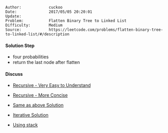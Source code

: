 
    Author:            cuckoo
    Date:              2017/05/05 20:20:01
    Update:            
    Problem:           Flatten Binary Tree to Linked List
    Difficulty:        Medium
    Source:            https://leetcode.com/problems/flatten-binary-tree-to-linked-list/#/description

#### Solution Step
 - four probabilities
 - return the last node after flatten

#### Discuss
 - [Recursive - Very Easy to Understand](https://discuss.leetcode.com/topic/9644/share-my-accepted-recursive-solution-with-comments-java)
 - [Recursive - More Concise](https://discuss.leetcode.com/topic/11444/my-short-post-order-traversal-java-solution-for-share/46)
 - [Same as above Solution](https://discuss.leetcode.com/topic/21187/my-8ms-c-solution)
 - [Iterative Solution](https://discuss.leetcode.com/topic/3995/share-my-simple-non-recursive-solution-o-1-space-complexity)

 - [Using stack](https://discuss.leetcode.com/topic/5783/accepted-simple-java-solution-iterative)

